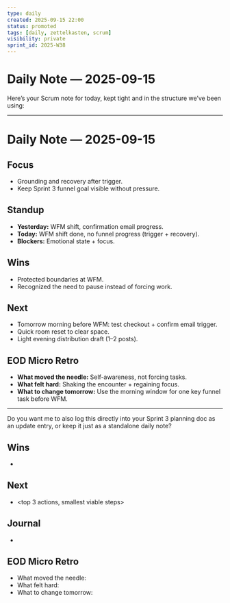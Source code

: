 ```yaml
---
type: daily
created: 2025-09-15 22:00
status: promoted
tags: [daily, zettelkasten, scrum]
visibility: private
sprint_id: 2025-W38
---
```



# Daily Note — 2025-09-15

Here’s your Scrum note for today, kept tight and in the structure we’ve been using:

---

# Daily Note — 2025-09-15

## Focus

- Grounding and recovery after trigger.
- Keep Sprint 3 funnel goal visible without pressure.
    

## Standup

- **Yesterday:** WFM shift, confirmation email progress.
- **Today:** WFM shift done, no funnel progress (trigger + recovery).
- **Blockers:** Emotional state + focus.
    

## Wins

- Protected boundaries at WFM.
- Recognized the need to pause instead of forcing work.
    

## Next

- Tomorrow morning before WFM: test checkout + confirm email trigger.
- Quick room reset to clear space.
- Light evening distribution draft (1–2 posts).
    

## EOD Micro Retro

- **What moved the needle:** Self-awareness, not forcing tasks.
- **What felt hard:** Shaking the encounter + regaining focus.
- **What to change tomorrow:** Use the morning window for one key funnel task before WFM.
    

---

Do you want me to also log this directly into your Sprint 3 planning doc as an update entry, or keep it just as a standalone daily note?

## Wins
- <fast wins and tiny proofs>

## Next
- <top 3 actions, smallest viable steps>

## Journal
- <freeform>

## EOD Micro Retro
- What moved the needle:
- What felt hard:
- What to change tomorrow:
